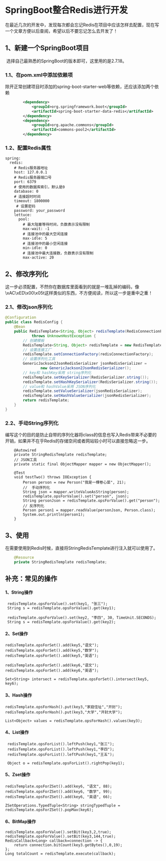 # SpringBoot整合Redis进行开发

​	在最近几次的开发中，发现每次都会忘记Redis在项目中应该怎样去配置，现在写一个文章方便以后查阅，希望以后不要忘记怎么去开发了！

## 1、新建一个SpringBoot项目

​	选择自己最熟悉的SpringBoot的版本即可，这里用的是2.7.18。

### 1.1、在pom.xml中添加依赖项

​	除开正常创建项目时添加的spring-boot-starter-web等依赖，还应该添加两个依赖

```xml
        <dependency>
            <groupId>org.springframework.boot</groupId>
            <artifactId>spring-boot-starter-data-redis</artifactId>
        </dependency>
        <dependency>
            <groupId>org.apache.commons</groupId>
            <artifactId>commons-pool2</artifactId> 
        </dependency>
```

### 1.2、配置Redis属性

```
spring:
  redis:
    # Redis服务器地址
    host: 127.0.0.1
    # Redis服务器端口号
    port: 6379
    # 使用的数据库索引，默认是0
    database: 0
    # 连接超时时间
    timeout: 1800000
     # 设置密码
    password: your_password
    lettuce:
      pool:
        # 最大阻塞等待时间，负数表示没有限制
        max-wait: -1
        # 连接池中的最大空闲连接
        max-idle: 5
        # 连接池中的最小空闲连接
        min-idle: 0
        # 连接池中最大连接数，负数表示没有限制
        max-active: 20
```

## 2、修改序列化

​	这一步必须配置，不然你在数据库里面看到的就是一堆乱掉的编码，像\xAC\xED\x00\x05t这样类似的东西，不方便阅读，所以这一步是重中之重！

### 2.1、修改json序列化

```java
@Configuration
public class RedisConfig {
    @Bean
    public RedisTemplate<String, Object> redisTemplate(RedisConnectionFactory redisConnectionFactory)
            throws UnknownHostException {
        // 创建模板
        RedisTemplate<String, Object> redisTemplate = new RedisTemplate<>();
        // 设置连接工厂
        redisTemplate.setConnectionFactory(redisConnectionFactory);
        // 设置序列化工具
        GenericJackson2JsonRedisSerializer jsonRedisSerializer =
                new GenericJackson2JsonRedisSerializer();
        // key和 hashKey采用 string序列化
        redisTemplate.setKeySerializer(RedisSerializer.string());
        redisTemplate.setHashKeySerializer(RedisSerializer.string());
        // value和 hashValue采用 JSON序列化
        redisTemplate.setValueSerializer(jsonRedisSerializer);
        redisTemplate.setHashValueSerializer(jsonRedisSerializer);
        return redisTemplate;
    }
}
```

### 2.2、手动String序列化

​	编写这个的目的是防止自带的序列化器将class的信息也写入Redis带来不必要的开销，如果并不在乎Redis的存储空间或者网站较小时可以直接忽略这一步。

```
    @Autowired
    private StringRedisTemplate redisTemplate;
    // JSON工具
    private static final ObjectMapper mapper = new ObjectMapper();

    @Test
    void testTwo() throws IOException {
        Person person = new Person("我是一棵卷心菜", 21);
        //  手动序列化
        String json = mapper.writeValueAsString(person);
        redisTemplate.opsForValue().set("person", json);
        String personJson = redisTemplate.opsForValue().get("person");
        // 反序列化
        Person person1 = mapper.readValue(personJson, Person.class);
        System.out.println(person1);
    }
```



## 3、使用

​	在需要使用到Redis时候，直接将StringRedisTemplate进行注入就可以使用了。

```java
    @Resource
    private StringRedisTemplate redisTemplate;
```

## 补充：常见的操作

#### 1、String操作

```
 redisTemplate.opsForValue().set(key1, "张三");
 String s = redisTemplate.opsForValue().get(key1);
 
 redisTemplate.opsForValue().set(key2, "李四", 30, TimeUnit.SECONDS);
 String s = redisTemplate.opsForValue().get(key2);
```

#### 2、Set操作

```
redisTemplate.opsForSet().add(key5,"语文");
redisTemplate.opsForSet().add(key5,"数学");
redisTemplate.opsForSet().add(key5,"英语");

redisTemplate.opsForSet().add(key6,"语文");
redisTemplate.opsForSet().add(key6,"英语");

Set<String> intersect = redisTemplate.opsForSet().intersect(key5, key6);
```

#### 3、Hash操作

```
redisTemplate.opsForHash().put(key3,"家庭住址","开封");
redisTemplate.opsForHash().put(key3,"大学","开封大学");

List<Object> values = redisTemplate.opsForHash().values(key3);
```

#### 4、List操作

```
 redisTemplate.opsForList().leftPush(key1,"张三");
 redisTemplate.opsForList().leftPush(key1,"李四");
 redisTemplate.opsForList().leftPush(key1,"王五");
        
 Object o = redisTemplate.opsForList().rightPop(key1);
```

#### 5、Zset操作

```
redisTemplate.opsForZSet().add(key6, "语文", 88);
redisTemplate.opsForZSet().add(key6, "数学", 99);
redisTemplate.opsForZSet().add(key6, "英语", 66);

ZSetOperations.TypedTuple<String> stringTypedTuple = redisTemplate.opsForZSet().popMax(key6);
```

#### 6、BitMap操作

```
redisTemplate.opsForValue().setBit(key3,2,true);
redisTemplate.opsForValue().setBit(key3,144,true);
RedisCallback<Long> callback=connection -> {
	return connection.bitCount(key3.getBytes(),0,19);
};
Long totalCount = redisTemplate.execute(callback);
```


